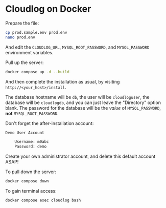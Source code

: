 # Cloudlog on Docker

Prepare the file:

```sh
cp prod.sample.env prod.env
nano prod.env
```

And edit the `CLOUDLOG_URL`, `MYSQL_ROOT_PASSWORD`, and `MYSQL_PASSWORD`
environment variables.

Pull up the server:

```sh
docker compose up -d --build
```

And then complete the installation as usual, by visiting
`http://<your_host>/install`.

The database hostname will be `db`, the user will be `cloudloguser`, the
database will be `cloudlogdb`, and you can just leave the "Directory" option
blank. The password for the database will be the *value* of `MYSQL_PASSWORD`,
**not** `MYSQL_ROOT_PASSWORD`.

Don't forget the after-installation account:

```txt
Demo User Account

    Username: m0abc
    Password: demo
```

Create your own administrator account, and delete this default account ASAP!

To pull down the server:

```sh
docker compose down
```

To gain terminal access:

```sh
docker compose exec cloudlog bash
```
